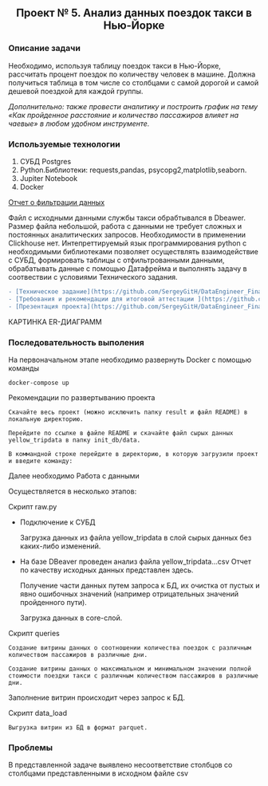## <p align="center">Проект № 5. Анализ данных поездок такси в Нью-Йорке</p>

### Описание задачи

Необходимо, используя таблицу поездок такси в Нью-Йорке, рассчитать процент поездок по количеству человек в машине. Должна получиться таблица в том числе со столбцами с самой дорогой и самой дешевой поездкой для каждой группы.

*Дополнительно: также провести аналитику и построить график на тему «Как пройденное расстояние и количество пассажиров влияет на чаевые» в любом удобном инструменте.*

### Используемые технологии
1. СУБД Postgres
2. Python.Библиотеки: requests,pandas, psycopg2,matplotlib,seaborn.
3. Jupiter Notebook
4. Docker



[Отчет о фильтрации данных](https://github.com/SergeyGitH/DataEngineer_Final/blob/master/doc/report.txt "Отчет о фильтрации данных")


Файл с исходными данными службы такси обрабтывался в Dbeawer. Размер файла небольшой, работа с данными не требует сложных и постоянных аналитических запросов. Необходимости в применении Clickhouse нет. Интепреттируемый язык программирования python c необходимыми библиотеками позволяет осуществлять взаимодействие с СУБД, формировать таблицы с отфильтрованными данными, обрабатывать данные с помощью Датафрейма и выполнять задачу в соотвествии с условиями Технического задания.

```diff
- [Техническое задание](https://github.com/SergeyGitH/DataEngineer_Final/blob/master/doc/report.txt "Техническое задание") 
- [Требования и рекомендации для итоговой аттестации ](https://github.com/SergeyGitH/DataEngineer_Final/blob/master/doc/report.txt "Требования и рекомендации для итоговой аттестации ")
- [Презентация проекта](https://github.com/SergeyGitH/DataEngineer_Final/blob/master/doc/report.txt "Презентация проекта")
```

КАРТИНКА ER-ДИАГРАММ

### Последовательность выполения 
На первоначальном этапе необходимо развернуть Docker с помощью команды
```
docker-compose up
```
Рекомендации по развертыванию проекта

    Скачайте весь проект (можно исключить папку result и файл README) в локальную директорию.

    Перейдите по ссылке в файле README и скачайте файл сырых данных yellow_tripdata в папку init_db/data.

    В коммандной строке перейдите в директорию, в которую загрузили проект и введите команду:


Далее необходимо Работа с данными

Осуществляется в несколько этапов:

Скрипт raw.py

* Подключение к СУБД
    
    Загрузка данных из файла yellow_tripdata в слой сырых данных без каких-либо изменений.
* На базе DBeaver проведен анализ файла yellow_tripdata...csv
    Отчет по качеству исходных данных представлен здесь. 
    
    Получение части данных путем запроса к БД, их очистка от пустых и явно ошибочных значений (например отрицательных значений пройденного пути).

    Загрузка данных в core-слой.

Скрипт queries

    Создание витрины данных о соотношении количества поездок с различным количеством пассажиров в различные дни.

    Создание витрины данных о максимальном и минимальном значении полной стоимости поездки такси с различным количеством пассажиров в различные дни.

Заполнение витрин происходит через запрос к БД.

Скрипт data_load

    Выгрузка витрин из БД в формат parquet.




### Проблемы
В представленной задаче выявлено несоответствие столбцов со столбцами представленными в исходном файле csv


